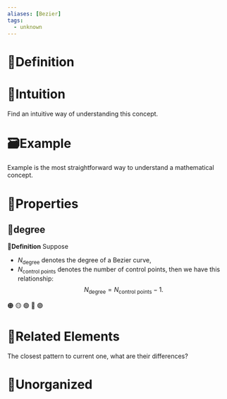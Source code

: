 ```yaml
---
aliases: [Bezier]
tags:
  - unknown
---
```



# 📝Definition

# 🧠Intuition
Find an intuitive way of understanding this concept.

# 🗃Example
Example is the most straightforward way to understand a mathematical concept.

# 🌈Properties
## 🔴degree
**📝Definition**
Suppose
- $N_{\text{degree}}$ denotes the degree of a Bezier curve,
- $N_{\text{control points}}$ denotes the number of control points,
then we have this relationship:
$$
N_{\text{degree}}=N_{\text{control points}}-1.
$$

🟠
🟡
🟢
🔵
🟣

# 🌱Related Elements
The closest pattern to current one, what are their differences?


# 🍂Unorganized